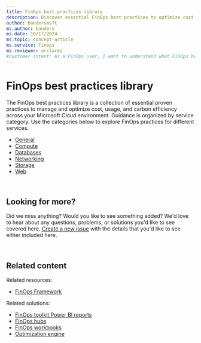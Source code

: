 ```yaml
---
title: FinOps best practices library
description: Discover essential FinOps best practices to optimize cost efficiency and governance for your Azure resources.
author: bandersmsft
ms.author: banders
ms.date: 10/17/2024
ms.topic: concept-article
ms.service: finops
ms.reviewer: arclares
#customer intent: As a FinOps user, I want to understand what FinOps best practices I should use with Microsoft Cloud services.
---
```


<!-- markdownlint-disable-next-line MD025 -->
# FinOps best practices library

The FinOps best practices library is a collection of essential proven practices to manage and optimize cost, usage, and carbon efficiency across your Microsoft Cloud environment. Guidance is organized by service category. Use the categories below to explore FinOps practices for different services.

<!-- Sort list alphabetically for findability -->

- [General](general.md)
- [Compute](compute/compute.md)
- [Databases](databases.md)
- [Networking](networking.md)
- [Storage](storage.md)
- [Web](web.md)

<br>

## Looking for more?

Did we miss anything? Would you like to see something added? We'd love to hear about any questions, problems, or solutions you'd like to see covered here. [Create a new issue](https://aka.ms/ftk/ideas) with the details that you'd like to see either included here.

<br>

## Related content

Related resources:

- [FinOps Framework](../../../docs-mslearn/framework/finops-framework.md)

Related solutions:

- [FinOps toolkit Power BI reports](../../../docs-mslearn/power-bi/reports.md)
- [FinOps hubs](../../../docs-mslearn/hubs/finops-hubs-overview.md)
- [FinOps workbooks](../../_optimize/workbooks/finops-workbooks-overview.md)
- [Optimization engine](../../../docs-mslearn/optimization-engine/optimization-engine-overview.md)

<br>
